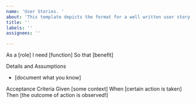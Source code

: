 ```yaml
---
name: 'User Stories. '
about: 'This template depicts the format for a well written user story. '
title: ''
labels: ''
assignees: ''

---
```


As a [role] I need [function] So that [benefit]

Details and Assumptions
- [document what you know]

Acceptance Criteria
   Given [some context]
   When [certain action is taken]
   Then [the outcome of action is observed!]
